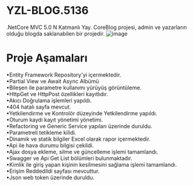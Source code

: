 # YZL-BLOG.5136
.NetCore MVC 5.0 N Katmanlı Yay. CoreBlog projesi, admin ve yazarların olduğu blogda saklanabilen bir projedir.
![image](https://user-images.githubusercontent.com/73097560/115834477-dbab4500-a447-11eb-908a-139a6edaec5c.gif)
# Proje Aşamaları
•Entity Framework Repository'yi içermektedir.
<br>
•Partial View ve Await Async Albümü
<br>
•Bileşen ile parametre kullanımı yürüyüş görüntüleme.
<br>
•HttpGet ve HttpPost özellikleri kayıtlıdır.
<br>
•Akıcı Doğrulama işlemleri yapıldı.
<br>
•404 hatalı sayfa mevcut.
<br>
•Yetkilendirme ve Kontrolör düzeyinde Yetkilendirme yapıldı.
<br>
•Oturum kaydı kayıt yönetimi yönetimi.
<br>
•Refactoring ve Generic Service yapıları üzerinde duruldu.
<br>
•Parametreli tetikleme kilidi.
<br>
•Dinamik ve statik bilgiler Excel olarak rapor içermektedir.
<br>
•Api ile hava durumu bilgisi çekildi.
<br>
•Ajax dosya ekleme, silme ve güncelleme işlemi tamamlandı.
<br>
•Swagger ve Api Get List bölümleri bulunmaktadır.
<br>
•Kimlik ile giriş yapan kişinin kesilmesini sağlama işlemi tamamlandı.
<br>
•Erişim Reddedildi sayfası mevcuttur.
<br>
•Json web token üzerinde duruldu.
